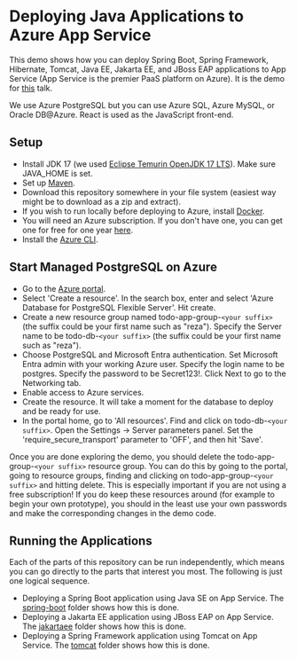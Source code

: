 # Deploying Java Applications to Azure App Service
This demo shows how you can deploy Spring Boot, Spring Framework, Hibernate, Tomcat, Java EE, Jakarta EE, and JBoss EAP applications to App 
Service (App Service is the premier PaaS platform on Azure). It is the demo for 
[this](https://sessionize.com/s/reza-rahman/spring-quarkus-tomcat-jakarta-ee-hyperscale-paas-o/122890) talk.

We use Azure PostgreSQL but you can use Azure SQL, Azure MySQL, or Oracle DB@Azure. React is used as the JavaScript front-end.

## Setup
* Install JDK 17 (we used [Eclipse Temurin OpenJDK 17 LTS](https://adoptium.net/?variant=openjdk17)). Make sure JAVA_HOME is set.
* Set up [Maven](https://maven.apache.org/download.cgi).
* Download this repository somewhere in your file system (easiest way might be to download as a zip and extract).
* If you wish to run locally before deploying to Azure, install [Docker](https://docs.docker.com/get-started/get-docker/).
* You will need an Azure subscription. If you don't have one, you can get one for free for one 
year [here](https://azure.microsoft.com/en-us/free).
* Install the [Azure CLI](https://docs.microsoft.com/en-us/cli/azure/install-azure-cli?view=azure-cli-latest).

## Start Managed PostgreSQL on Azure
* Go to the [Azure portal](http://portal.azure.com).
* Select 'Create a resource'. In the search box, enter and select 'Azure Database for PostgreSQL Flexible Server'. Hit create.
* Create a new resource group named todo-app-group-`<your suffix>` (the suffix could be your first name such as "reza"). 
Specify the Server name to be todo-db-`<your suffix>` (the suffix could be your first name such as "reza"). 
* Choose PostgreSQL and Microsoft Entra authentication. Set Microsoft Entra admin with your working Azure user. Specify the login name to be postgres. Specify the password to be Secret123!. Click Next to go to the Networking tab.
* Enable access to Azure services.
* Create the resource. It will take a moment for the database to deploy and be ready for use.
* In the portal home, go to 'All resources'. Find and click on todo-db-`<your suffix>`. Open the 
Settings -> Server parameters panel. Set the 'require_secure_transport' parameter to 'OFF', and then hit 'Save'.


Once you are done exploring the demo, you should delete the todo-app-group-`<your suffix>` resource group. You can do this by going to 
the portal, going to resource groups, finding and clicking on todo-app-group-`<your suffix>` and hitting delete. This is especially 
important if you are not using a free subscription! If you do keep these resources around (for example to begin your own prototype), you 
should in the least use your own passwords and make the corresponding changes in the demo code.

## Running the Applications
Each of the parts of this repository can be run independently, which means you can go directly to the parts that interest you most. The 
following is just one logical sequence.

* Deploying a Spring Boot application using Java SE on App Service. The [spring-boot](/spring-boot) folder shows how this is done.
* Deploying a Jakarta EE application using JBoss EAP on App Service. The [jakartaee](/jakartaee) folder shows how this is done.
* Deploying a Spring Framework application using Tomcat on App Service. The [tomcat](/tomcat) folder shows how this is done.
